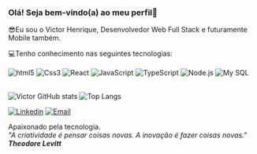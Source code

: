 ### Olá! Seja bem-vindo(a) ao meu perfil🤙

 😎Eu sou o Victor Henrique, Desenvolvedor Web Full Stack e futuramente Mobile também.

 💻Tenho conhecimento nas seguintes tecnologias: 

 <div style = "display: inline_block>
    <img align="center" alt = "html5" src="https://img.shields.io/badge/HTML5-E34F26?style=for-the-badge&logo=html5&logoColor=white">
    <img align="center" alt = "html5" src="https://img.shields.io/badge/HTML5-E34F26?style=for-the-badge&logo=html5&logoColor=white">
    <img align="center" alt = "Css3" src="https://img.shields.io/badge/CSS3-1572B6?style=for-the-badge&logo=css3&logoColor=whitee">
    <img align="center" alt = "React" src="https://img.shields.io/badge/React-20232A?style=for-the-badge&logo=react&logoColor=61DAFB">
    <img align="center" alt = "JavaScript" src="https://img.shields.io/badge/JavaScript-323330?style=for-the-badge&logo=javascript&logoColor=F7DF1E">
    <img align="center" alt = "TypeScript" src="https://img.shields.io/badge/TypeScript-007ACC?style=for-the-badge&logo=typescript&logoColor=white">
    <img align="center" alt = "Node.js" src="https://img.shields.io/badge/Node.js-43853D?style=for-the-badge&logo=node.js&logoColor=white">
    <img align="center" alt = "My SQL" src="https://img.shields.io/badge/MySQL-00000F?style=for-the-badge&logo=mysql&logoColor=white">
</div>

</br>

![Victor GitHub stats](https://github-readme-stats.vercel.app/api?username=Victorhdss6&show_icons=true&theme=tokyonight)
![Top Langs](https://github-readme-stats.vercel.app/api/top-langs/?username=Victorhdss6&layout=compact)


[![Linkedin](	https://img.shields.io/badge/LinkedIn-0077B5?style=for-the-badge&logo=linkedin&logoColor=white)](https://www.linkedin.com/in/victor-henrique-778a72223/)
[![Email]( https://img.shields.io/badge/Gmail-D14836?style=for-the-badge&logo=gmail&logoColor=white )](mailto:victor.henriqueoff@gmail.com)

Apaixonado pela tecnologia.<br>
<i>"A criatividade é pensar coisas novas. A inovação é fazer coisas novas."<i> <b>Theodore Levitt<b>
